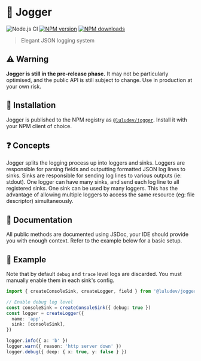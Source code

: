 # 🏃 Jogger

![Node.js CI](https://github.com/luludotdev/jogger/workflows/Node.js%20CI/badge.svg?branch=master)
[![NPM version](https://img.shields.io/npm/v/@luludev/jogger.svg?maxAge=3600)](https://www.npmjs.com/package/@luludev/jogger)
[![NPM downloads](https://img.shields.io/npm/dt/@luludev/jogger.svg?maxAge=3600)](https://www.npmjs.com/package/@luludev/jogger)

> Elegant JSON logging system

## ⚠️ Warning

**Jogger is still in the pre-release phase.** It may not be particularly optimised, and the public API is still subject to change. Use in production at your own risk.

## 💾 Installation

Jogger is published to the NPM registry as [`@luludev/jogger`](https://www.npmjs.com/package/@luludev/jogger). Install it with your NPM client of choice.

## ❓ Concepts

Jogger splits the logging process up into loggers and sinks. Loggers are responsible for parsing fields and outputting formatted JSON log lines to sinks.
Sinks are responsible for sending log lines to various outputs (ie: stdout). One logger can have many sinks, and send each log line to all registered sinks. One sink can be used by many loggers. This has the advantage of allowing multiple loggers to access the same resource (eg: file descriptor) simultaneously.

## 📝 Documentation

All public methods are documented using JSDoc, your IDE should provide you with enough context. Refer to the example below for a basic setup.

## 🚀 Example

Note that by default `debug` and `trace` level logs are discarded. You must manually enable them in each sink's config.

```ts
import { createConsoleSink, createLogger, field } from '@luludev/jogger'

// Enable debug log level
const consoleSink = createConsoleSink({ debug: true })
const logger = createLogger({
  name: 'app',
  sink: [consoleSink],
})

logger.info({ a: 'b' })
logger.warn({ reason: 'http server down' })
logger.debug({ deep: { x: true, y: false } })
```
